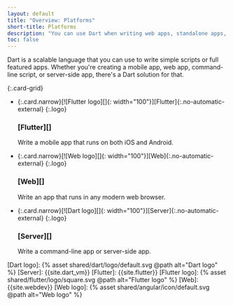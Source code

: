 ```yaml
---
layout: default
title: "Overview: Platforms"
short-title: Platforms
description: "You can use Dart when writing web apps, standalone apps, servers, mobile apps, and embedded apps."
toc: false
---
```


Dart is a scalable language that you can use to write simple scripts or full
featured apps. Whether you're creating a mobile app, web app, command-line script,
or server-side app, there's a Dart solution for that.

{:.card-grid}
- {:.card.narrow}[![Flutter logo][]{: width="100"}][Flutter]{:.no-automatic-external}
  {:.logo}

  ### [Flutter][]

  Write a mobile app that runs on both iOS and Android.

- {:.card.narrow}[![Web logo][]{: width="100"}][Web]{:.no-automatic-external}
  {:.logo}

  ### [Web][]

  Write an app that runs in any modern web browser.

- {:.card.narrow}[![Dart logo][]{: width="100"}][Server]{:.no-automatic-external}
  {:.logo}

  ### [Server][]

  Write a command-line app or server-side app.


[Dart logo]: {% asset shared/dart/logo/default.svg @path alt="Dart logo" %}
[Server]: {{site.dart_vm}}
[Flutter]: {{site.flutter}}
[Flutter logo]: {% asset shared/flutter/logo/square.svg @path alt="Flutter logo" %}
[Web]: {{site.webdev}}
[Web logo]: {% asset shared/angular/icon/default.svg @path alt="Web logo" %}
